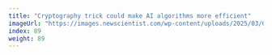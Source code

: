 ```yaml
---
title: "Cryptography trick could make AI algorithms more efficient"
imageUrl: "https://images.newscientist.com/wp-content/uploads/2025/03/03104138/SEI_241701675.jpg?width=788"
index: 89
weight: 89
---
```

